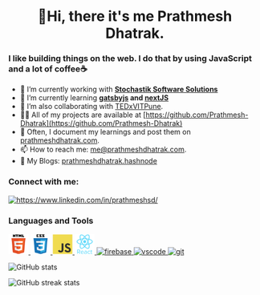 <h1 align="center">👋Hi, there it's me
Prathmesh Dhatrak.</h1>
<h3 align="left">I like building things on the web.
I do that by using JavaScript and a lot of coffee☕</h3>

- 🔭 I’m currently working with [**Stochastik Software Solutions**](https://github.com/stochastic-software)
- 🌱 I’m currently learning **[gatsbyjs](https://www.gatsbyjs.com/) and [nextJS](https://nextjs.org/)**
- 👯 I’m also collaborating with [TEDxVITPune](https://github.com/TEDxVITPune2022).
- 👨‍💻 All of my projects are available at [https://github.com/Prathmesh-Dhatrak](https://github.com/Prathmesh-Dhatrak)
- 🚀 Often, I document my learnings and post them on [prathmeshdhatrak.com](https://prathmeshdhatrak.com/).
- 📫 How to reach me: [me@prathmeshdhatrak.com](mailto:me@prathmeshdhatrak.com).
- 👋 My Blogs: [prathmeshdhatrak.hashnode](https://prathmeshdhatrak.hashnode.dev/)

<h3 align="left">Connect with me:</h3>
<p align="left">
<a href="https://linkedin.com/in/https://www.linkedin.com/in/prathmeshsd/" target="blank"><img align="center" src="https://raw.githubusercontent.com/rahuldkjain/github-profile-readme-generator/master/src/images/icons/Social/linked-in-alt.svg" alt="https://www.linkedin.com/in/prathmeshsd/" height="30" width="40" /></a>
</p>

<h3 align="left">Languages and Tools</h3>
<p align="left">
    <a href="https://www.w3.org/html/" target="_blank"> <img src="https://raw.githubusercontent.com/devicons/devicon/master/icons/html5/html5-original-wordmark.svg" alt="html5" width="40" height="40"/> </a>
    <a href="https://www.w3schools.com/css/" target="_blank"> <img src="https://raw.githubusercontent.com/devicons/devicon/master/icons/css3/css3-original-wordmark.svg" alt="css3" width="40" height="40"/> </a>
    <a href="https://developer.mozilla.org/en-US/docs/Web/JavaScript" target="_blank"> <img src="https://raw.githubusercontent.com/devicons/devicon/master/icons/javascript/javascript-original.svg" alt="javascript" width="40" height="40"/> </a>
<a href="https://reactjs.org/" target="_blank"> <img src="https://raw.githubusercontent.com/devicons/devicon/master/icons/react/react-original-wordmark.svg" alt="react" width="40" height="40"/> </a>
<a href="" target="_blank"> <img src="https://www.vectorlogo.zone/logos/firebase/firebase-icon.svg" alt="firebase" width="40" height="40"/> </a>
<a href="" target="_blank"> <img src="https://www.vectorlogo.zone/logos/visualstudio_code/visualstudio_code-icon.svg" alt="vscode" width="40" height="40"/> </a>
<a href="" target="_blank"> <img src="https://www.vectorlogo.zone/logos/git-scm/git-scm-icon.svg" alt="git" width="40" height="40"/> </a>

![GitHub stats](https://github-readme-stats.vercel.app/api?username=Prathmesh-Dhatrak&show_icons=true)  

![GitHub streak stats](https://github-readme-streak-stats.herokuapp.com/?user=Prathmesh-Dhatrak) 

